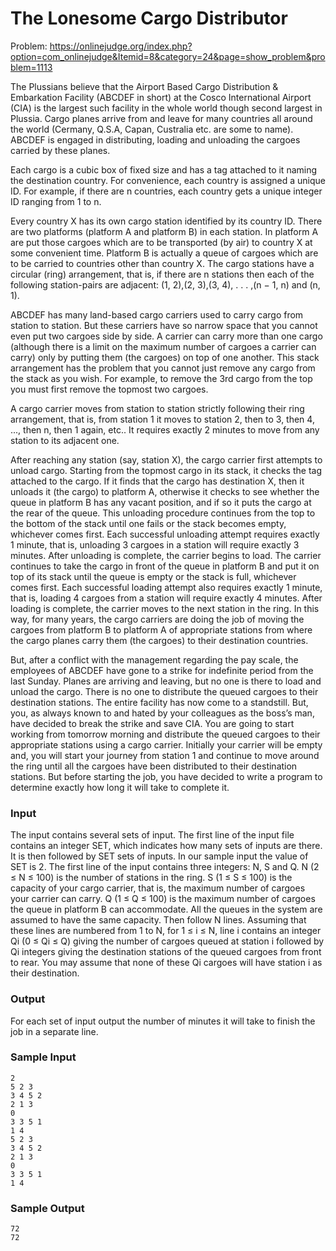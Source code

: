 
# The Lonesome Cargo Distributor

Problem: https://onlinejudge.org/index.php?option=com_onlinejudge&Itemid=8&category=24&page=show_problem&problem=1113

The Plussians believe that the Airport Based Cargo Distribution & Embarkation Facility (ABCDEF in
short) at the Cosco International Airport (CIA) is the largest such facility in the whole world though
second largest in Plussia. Cargo planes arrive from and leave for many countries all around the world
(Cermany, Q.S.A, Capan, Custralia etc. are some to name). ABCDEF is engaged in distributing,
loading and unloading the cargoes carried by these planes.

Each cargo is a cubic box of fixed size and has a tag attached to it naming the destination country.
For convenience, each country is assigned a unique ID. For example, if there are n countries, each
country gets a unique integer ID ranging from 1 to n.

Every country X has its own cargo station identified by its country ID. There are two platforms
(platform A and platform B) in each station. In platform A are put those cargoes which are to be
transported (by air) to country X at some convenient time. Platform B is actually a queue of cargoes
which are to be carried to countries other than country X. The cargo stations have a circular (ring)
arrangement, that is, if there are n stations then each of the following station-pairs are adjacent:
(1, 2),(2, 3),(3, 4), . . . ,(n − 1, n) and (n, 1).

ABCDEF has many land-based cargo carriers used to carry cargo from station to station. But these
carriers have so narrow space that you cannot even put two cargoes side by side. A carrier can carry
more than one cargo (although there is a limit on the maximum number of cargoes a carrier can carry)
only by putting them (the cargoes) on top of one another. This stack arrangement has the problem
that you cannot just remove any cargo from the stack as you wish. For example, to remove the 3rd
cargo from the top you must first remove the topmost two cargoes.

A cargo carrier moves from station to station strictly following their ring arrangement, that is, from
station 1 it moves to station 2, then to 3, then 4, ..., then n, then 1 again, etc.. It requires exactly 2
minutes to move from any station to its adjacent one.

After reaching any station (say, station X), the cargo carrier first attempts to unload cargo. Starting
from the topmost cargo in its stack, it checks the tag attached to the cargo. If it finds that the cargo
has destination X, then it unloads it (the cargo) to platform A, otherwise it checks to see whether
the queue in platform B has any vacant position, and if so it puts the cargo at the rear of the queue.
This unloading procedure continues from the top to the bottom of the stack until one fails or the stack
becomes empty, whichever comes first. Each successful unloading attempt requires exactly 1 minute,
that is, unloading 3 cargoes in a station will require exactly 3 minutes. After unloading is complete,
the carrier begins to load. The carrier continues to take the cargo in front of the queue in platform B
and put it on top of its stack until the queue is empty or the stack is full, whichever comes first. Each
successful loading attempt also requires exactly 1 minute, that is, loading 4 cargoes from a station will
require exactly 4 minutes. After loading is complete, the carrier moves to the next station in the ring.
In this way, for many years, the cargo carriers are doing the job of moving the cargoes from platform
B to platform A of appropriate stations from where the cargo planes carry them (the cargoes) to their
destination countries.

But, after a conflict with the management regarding the pay scale, the employees of ABCDEF have
gone to a strike for indefinite period from the last Sunday. Planes are arriving and leaving, but no
one is there to load and unload the cargo. There is no one to distribute the queued cargoes to their
destination stations. The entire facility has now come to a standstill.
But, you, as always known to and hated by your colleagues as the boss’s man, have decided to
break the strike and save CIA. You are going to start working from tomorrow morning and distribute
the queued cargoes to their appropriate stations using a cargo carrier. Initially your carrier will be
empty and, you will start your journey from station 1 and continue to move around the ring until all
the cargoes have been distributed to their destination stations. But before starting the job, you have
decided to write a program to determine exactly how long it will take to complete it.

### Input

The input contains several sets of input. The first line of the input file contains an integer SET, which
indicates how many sets of inputs are there. It is then followed by SET sets of inputs. In our sample
input the value of SET is 2.
The first line of the input contains three integers: N, S and Q. N (2 ≤ N ≤ 100) is the number
of stations in the ring. S (1 ≤ S ≤ 100) is the capacity of your cargo carrier, that is, the maximum
number of cargoes your carrier can carry. Q (1 ≤ Q ≤ 100) is the maximum number of cargoes the
queue in platform B can accommodate. All the queues in the system are assumed to have the same
capacity.
Then follow N lines. Assuming that these lines are numbered from 1 to N, for 1 ≤ i ≤ N, line i
contains an integer Qi (0 ≤ Qi ≤ Q) giving the number of cargoes queued at station i followed by Qi
integers giving the destination stations of the queued cargoes from front to rear. You may assume that
none of these Qi cargoes will have station i as their destination.

### Output
For each set of input output the number of minutes it will take to finish the job in a separate line.


### Sample Input

```
2
5 2 3
3 4 5 2
2 1 3
0
3 3 5 1
1 4
5 2 3
3 4 5 2
2 1 3
0
3 3 5 1
1 4
```

### Sample Output

```
72
72
```
